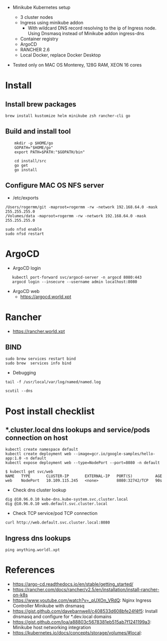    * Minikube Kubernetes setup
      * 3 cluster nodes
      * Ingress using minikube addon
         * With wildcard DNS record resolving to the ip of Ingress node. Using Dnsmasq instead of Minikube addon ingress-dns   
      * Container registry
      * ArgoCD 
      * RANCHER 2.6
      * Local Docker, replace Docker Desktop

   * Tested only on MAC OS Monterey, 128G RAM, XEON 16 cores

# Install
## Install brew packages
```commandline
brew install kustomize helm minikube zsh rancher-cli go
```

## Build and install tool
```commandline
    mkdir -p $HOME/go
    GOPATH="$HOME/go"
    export PATH=$PATH:"$GOPATH/bin"
    
    cd install/src
    go get
    go install
```

## Configure MAC OS NFS server
   * /etc/exports
```text
/Users/rogermm/git -maproot=rogermm -rw -network 192.168.64.0 -mask 255.255.255.0
/Volumes/data -maproot=rogermm -rw -network 192.168.64.0 -mask 255.255.255.0
```
```commandline
sudo nfsd enable
sudo nfsd restart
```

# ArgoCD
   * ArgoCD login
```commandline
   kubectl port-forward svc/argocd-server -n argocd 8080:443
   argocd login --insecure --username admin localhost:8080
```

   * ArgoCD web
      * https://argocd.world.xpt

# Rancher
   * https://rancher.world.xpt

## BIND
```commandline
sudo brew services restart bind
sudo brew  services info bind
```
   * Debugging
```commandline
tail -f /usr/local/var/log/named/named.log
```

```commandline
scutil --dns
```

# Post install checklist
## *.cluster.local dns lookups and service/pods connection on host
```commandline
kubectl create namespace default
kubectl create deployment web --image=gcr.io/google-samples/hello-app:1.0 -n default
kubectl expose deployment web --type=NodePort --port=8080 -n default
```

```text
$ kubectl get svc/web
NAME   TYPE       CLUSTER-IP       EXTERNAL-IP   PORT(S)          AGE
web    NodePort   10.109.115.245   <none>        8080:32742/TCP   90s
```
   * Check dns cluster lookup
```commandline
dig @10.96.0.10 kube-dns.kube-system.svc.cluster.local
dig @10.96.0.10 web.default.svc.cluster.local
```
   * Check TCP service/pod TCP connection
```commandline
curl http://web.default.svc.cluster.local:8080
```
## Ingress dns lookups
```commandline
ping anything.worldl.xpt
```

# References
   * https://argo-cd.readthedocs.io/en/stable/getting_started/
   * https://rancher.com/docs/rancher/v2.5/en/installation/install-rancher-on-k8s
   * https://www.youtube.com/watch?v=_pUXOn_VRdQ: Nginx Ingress Controller Minikube with dnsmasq
   * https://gist.github.com/davebarnwell/c408533d608bfe24f4f5: Install dnsmasq and configure for *.dev.local domains
   * https://gist.github.com/loa/a88803c5678381eb515ab7f1241199a3: Minikube host networking integration
   * https://kubernetes.io/docs/concepts/storage/volumes/#local: 